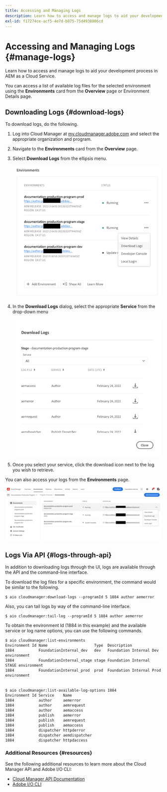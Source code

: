 ```yaml
---
title: Accessing and Managing Logs
description: Learn how to access and manage logs to aid your development process in AEM as a Cloud Service.
exl-id: f17274ce-acf5-4e7d-b875-75d4938806cd
---
```


# Accessing and Managing Logs {#manage-logs} 

Learn how to access and manage logs to aid your development process in AEM as a Cloud Service.

You can access a list of available log files for the selected environment using the **Environments** card from the **Overview** page or Environment Details page.

## Downloading Logs {#download-logs}

To download logs, do the following.

1. Log into Cloud Manager at [my.cloudmanager.adobe.com](https://my.cloudmanager.adobe.com/) and select the appropriate organization and program.

1. Navigate to the **Environments** card from the **Overview** page.

1. Select **Download Logs** from the ellipsis menu.

   ![Download logs menu item](assets/download-logs1.png)

1. In the **Download Logs** dialog, select the appropriate **Service** from the drop-down menu

   ![Download Logs dialog](assets/download-preview.png)

1. Once you select your service, click the download icon next to the log you wish to retrieve.

You can also access your logs from the **Environments** page.

![Logs from the Environments screen](assets/download-logs.png)

## Logs Via API {#logs-through-api}

In addition to downloading logs through the UI, logs are available through the API and the command-line interface. 

To download the log files for a specific environment, the command would be similar to the following.

```shell
$ aio cloudmanager:download-logs --programId 5 1884 author aemerror
```

Also, you can tail logs by way of the command-line interface.

```shell
$ aio cloudmanager:tail-log --programId 5 1884 author aemerror
```

To obtain the environment Id (1884 in this example) and the available service or log name options, you can use the following commands.

```shell
$ aio cloudmanager:list-environments
Environment Id Name                     Type  Description                          
1884           FoundationInternal_dev   dev   Foundation Internal Dev environment  
1884           FoundationInternal_stage stage Foundation Internal STAGE environment
1884           FoundationInternal_prod  prod  Foundation Internal Prod environment
 
 
$ aio cloudmanager:list-available-log-options 1884
Environment Id Service    Name         
1884           author     aemerror     
1884           author     aemrequest   
1884           author     aemaccess    
1884           publish    aemerror     
1884           publish    aemrequest   
1884           publish    aemaccess    
1884           dispatcher httpderror   
1884           dispatcher aemdispatcher
1884           dispatcher httpdaccess
```

### Additional Resources {#resources}

See the following additional resources to learn more about the Cloud Manager API and Adobe I/O CLI:

* [Cloud Manager API Documentation](https://developer.adobe.com/experience-cloud/cloud-manager/)
* [Adobe I/O CLI](https://github.com/adobe/aio-cli-plugin-cloudmanager)
